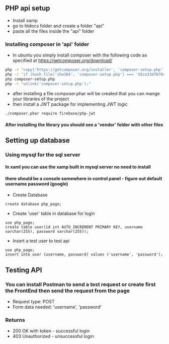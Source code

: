 ## PHP api setup
- Install xamp
- go to htdocs folder and create a folder "api"
- paste all the files inside the "api" folder
### Installing composer in 'api' folder
- In ubuntu you simply install composer with the following code as specified at 
https://getcomposer.org/download/
```bash
php -r "copy('https://getcomposer.org/installer', 'composer-setup.php');"
php -r "if (hash_file('sha384', 'composer-setup.php') === '55ce33d7678c5a611085589f1f3ddf8b3c52d662cd01d4ba75c0ee0459970c2200a51f492d557530c71c15d8dba01eae') { echo 'Installer verified'; } else { echo 'Installer corrupt'; unlink('composer-setup.php'); } echo PHP_EOL;"
php composer-setup.php
php -r "unlink('composer-setup.php');"
```
- after installing a file composer.phar will be created that you can mange your libraries of the project
- then install a JWT package for implementing JWT logic
```bash
./composer.phar require firebase/php-jwt
```
#### After installing the library you should see a 'vendor' folder with other files

## Setting up database

### Using mysql for the sql server
#### In xaml you can use the xamp built in mysql server no need to install
#### there should be a console somewhere in control panel - figure out default username password (google)
- Create Database
```mysql
create database php_page;
```
- Create 'user' table in database for login
```mysql
use php_page;
create table user(id int AUTO_INCREMENT PRIMARY KEY, username varchar(255), password varchar(255));
```
- Insert a test user to test api
```mysql
use php_page;
insert into user (username, password) values ('username', 'password');
```

## Testing API
### You can install Postman to send a test request or create first the FrontEnd then send the request from the page
- Request type: POST
- Form data needed: 'username', 'password'
### Returns
- 200 OK with token - successful login
- 403 Unauthorized - unsuccessful login
